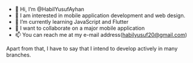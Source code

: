 - 👋 Hi, I’m @HabilYusufAyhan
- 👀 I am interested in mobile application development and web design.
- 🌱 I’m currently learning JavaScript and Flutter
- 💞️ I want to collaborate on a major mobile application
- 📫 You can reach me at my e-mail address(habilyusuf20@gmail.com)



Apart from that, I have to say that I intend to develop actively in many branches.





